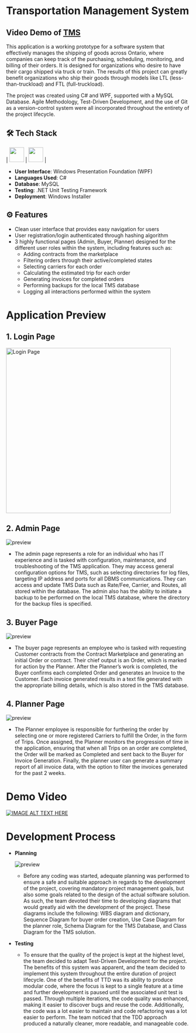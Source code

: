 # Transportation Management System

## Video Demo of [TMS](https://www.youtube.com/watch?v=fmqJGEqpZvI)

This application is a working prototype for a software system that effectively manages the shipping of goods across Ontario, where companies can keep track of the purchasing, scheduling, monitoring, and billing of their orders. It is designed for organizations who desire to have their cargo shipped via truck or train. The results of this project can greatly benefit organizations who ship their goods through models like LTL (less-than-truckload) and FTL (full-truckload).
 <br />

The project was created using C# and WPF, supported with a MySQL Database. Agile Methodology, Test-Driven Development, and the use of Git as a version-control system were all incorporated throughout the entirety of the project lifecycle. 
 <br />

## 🛠 Tech Stack

| <img src="https://i.imgur.com/2Eo8JaI.png" width="40"> | <img src="https://cdn.jsdelivr.net/npm/simple-icons@v4/icons/mysql.svg" width="40"> |  

- **User Interface**: Windows Presentation Foundation (WPF) </br>
- **Languages Used**: C# </br>
- **Database**: MySQL </br>
- **Testing**: .NET Unit Testing Framework </br>
- **Deployment**: Windows Installer </br> 

## ⚙️ Features

- Clean user interface that provides easy navigation for users
- User registration/login authenticated through hashing algorithm
- 3 highly functional pages (Admin, Buyer, Planner) designed for the different user roles within the system, including features such as:
  - Adding contracts from the marketplace
  - Filtering orders through their active/completed states
  - Selecting carriers for each order
  - Calculating the estimated trip for each order
  - Generating invoices for completed orders
  - Performing backups for the local TMS database
  - Logging all interactions performed within the system

# Application Preview

## 1. Login Page

<img src="https://i.imgur.com/dLDzK08.png" alt="Login Page" width="450"/>

## 2. Admin Page

![preview](https://i.imgur.com/vL3fEe4.png)

- The admin page represents a role for an individual who has IT experience and is tasked with configuration, maintenance, and troubleshooting of the TMS application. They may access general configuration options for TMS, such as selecting directories for log files, targeting IP address and ports for all DBMS communications. They can access and update TMS Data such as Rate/Fee, Carrier, and Routes, all stored within the database.
The admin also has the ability to initiate a backup to be performed on the local TMS database, where the directory for the backup files is specified.

## 3. Buyer Page

![preview](https://i.imgur.com/ox4QZQz.png)

- The buyer page represents an employee who is tasked with requesting Customer contracts from the Contract Marketplace and generating an initial Order or contract. Their chief output is an Order, which is marked for action by the Planner. After the Planner’s work is completed, the Buyer confirms each completed Order and generates an Invoice to the Customer. Each invoice generated results in a text file generated with the appropriate billing details, which is also stored in the TMS database.

## 4. Planner Page

![preview](https://i.imgur.com/Xz1lLpG.png)

- The Planner employee is responsible for furthering the order by selecting one or more registered Carriers to fulfill the Order, in the form of Trips. Once assigned, the Planner monitors the progression of time in the application, ensuring that when all Trips on an order are completed, the Order will be marked as Completed and sent back to the Buyer for Invoice Generation. Finally, the planner user can generate a summary report of all invoice data, with the option to filter the invoices generated for the past 2 weeks.

# Demo Video

[![IMAGE ALT TEXT HERE](https://i.ibb.co/0rw5kSY/ttt.jpg)](https://www.youtube.com/watch?v=fmqJGEqpZvI)

# Development Process

- **Planning** <br />

  ![preview](https://i.imgur.com/3JBPqYA.png)

  - Before any coding was started, adequate planning was performed to ensure a safe and suitable approach in regards to the development of the project, covering mandatory project management goals, but also some goals related to the design of the actual software solution. As such, the team devoted their time to developing diagrams that would greatly aid with the development of the project. These diagrams include the following: WBS diagram and dictionary, Sequence Diagram for buyer order creation, Use Case Diagram for the planner role, Schema Diagram for the TMS Database, and Class Diagram for the TMS solution.

- **Testing** <br />
  - To ensure that the quality of the project is kept at the highest level, the team decided to adapt Test-Driven Development for the project. The benefits of this system was apparent, and the team decided to implement this system throughout the entire duration of project lifecycle. One of the benefits of TTD was its ability to produce modular code, where the focus is kept to a single feature at a time and further development is paused until the associated unit test is passed. Through multiple iterations, the code quality was enhanced, making it easier to discover bugs and reuse the code. Additionally, the code was a lot easier to maintain and code refactoring was a lot easier to perform. The team noticed that the TDD approach produced a naturally cleaner, more readable, and manageable code.
